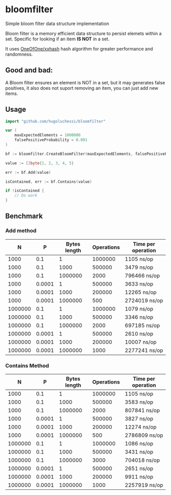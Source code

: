 # bloomfilter
Simple bloom filter data structure implementation

Bloom filter is a memory efficient data structure to persist elemets within a set. Specific for looking if an item **IS NOT**  in a set.

It uses [OneOfOne/xxhash](https://github.com/OneOfOne/xxhash) hash algorithm for greater performance and randomness.

## Good and bad:
A Bloom filter ensures an element is NOT in a set, but it may generates false positives, it also does not suport removing an item, you can just add new items.

## Usage

```go
import "github.com/hugoluchessi/bloomfilter"

var (
    maxExpectedElements = 1000000
    falsePositiveProbability = 0.001
)

bf := bloomfilter.CreateBloomFilter(maxExpectedElements, falsePositiveProbability)

value := []byte{1, 2, 3, 4, 5}

err := bf.Add(value)

isContained, err := bf.Contains(value)

if !isContained {
    // Do work
}

```

## Benchmark

### Add method

|N|P|Bytes length|Operations|Time per operation|
|---|---|---|---|---|
|1000|0.1|1|1000000|1105 ns/op|
|1000|0.1|1000|500000|3479 ns/op|
|1000|0.1|1000000|2000|796466 ns/op|
|1000|0.0001|1|500000|3633 ns/op|
|1000|0.0001|1000|200000|12265 ns/op|
|1000|0.0001|1000000|500|2724019 ns/op|
|1000000|0.1|1|1000000|1079 ns/op|
|1000000|0.1|1000|500000|3346 ns/op|
|1000000|0.1|1000000|2000|697185 ns/op|
|1000000|0.0001|1|500000|2610 ns/op|
|1000000|0.0001|1000|200000|10007 ns/op|
|1000000|0.0001|1000000|1000|2277241 ns/op|

### Contains Method

|N|P|Bytes length|Operations|Time per operation|
|---|---|---|---|---|
|1000|0.1|1|1000000|1105 ns/op|
|1000|0.1|1000|500000|3583 ns/op|
|1000|0.1|1000000|2000|807841 ns/op|
|1000|0.0001|1|500000|3827 ns/op|
|1000|0.0001|1000|200000|12274 ns/op|
|1000|0.0001|1000000|500|2786809 ns/op|
|1000000|0.1|1|1000000|1086 ns/op|
|1000000|0.1|1000|500000|3431 ns/op|
|1000000|0.1|1000000|3000|704018 ns/op|
|1000000|0.0001|1|500000|2651 ns/op|
|1000000|0.0001|1000|200000|9911 ns/op|
|1000000|0.0001|1000000|1000|2257919 ns/op|